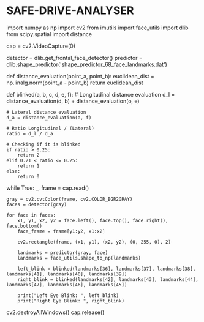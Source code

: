 # SAFE-DRIVE-ANALYSER
import numpy as np
import cv2
from imutils import face_utils
import dlib
from scipy.spatial import distance

cap = cv2.VideoCapture(0)

detector = dlib.get_frontal_face_detector()
predictor = dlib.shape_predictor('shape_predictor_68_face_landmarks.dat')

def distance_evaluation(point_a, point_b):
    euclidean_dist = np.linalg.norm(point_a - point_b)
    return euclidean_dist

def blinked(a, b, c, d, e, f):
    # Longitudinal distance evaluation
    d_l = distance_evaluation(d, b) + distance_evaluation(o, e)
    
    # Lateral distance evaluation
    d_a = distance_evaluation(a, f)

    # Ratio Longitudinal / (Lateral)
    ratio = d_l / d_a

    # Checking if it is blinked
    if ratio > 0.25:
        return 2
    elif 0.21 < ratio <= 0.25:
        return 1
    else:
        return 0

while True:
    _, frame = cap.read()

    gray = cv2.cvtColor(frame, cv2.COLOR_BGR2GRAY)
    faces = detector(gray)

    for face in faces:
        x1, y1, x2, y2 = face.left(), face.top(), face.right(), face.bottom()
        face_frame = frame[y1:y2, x1:x2]

        cv2.rectangle(frame, (x1, y1), (x2, y2), (0, 255, 0), 2)

        landmarks = predictor(gray, face)
        landmarks = face_utils.shape_to_np(landmarks)

        left_blink = blinked(landmarks[36], landmarks[37], landmarks[38], landmarks[41], landmarks[40], landmarks[39])
        right_blink = blinked(landmarks[42], landmarks[43], landmarks[44], landmarks[47], landmarks[46], landmarks[45])

        print("Left Eye Blink: ", left_blink)
        print("Right Eye Blink: ", right_blink)

cv2.destroyAllWindows()
cap.release()

